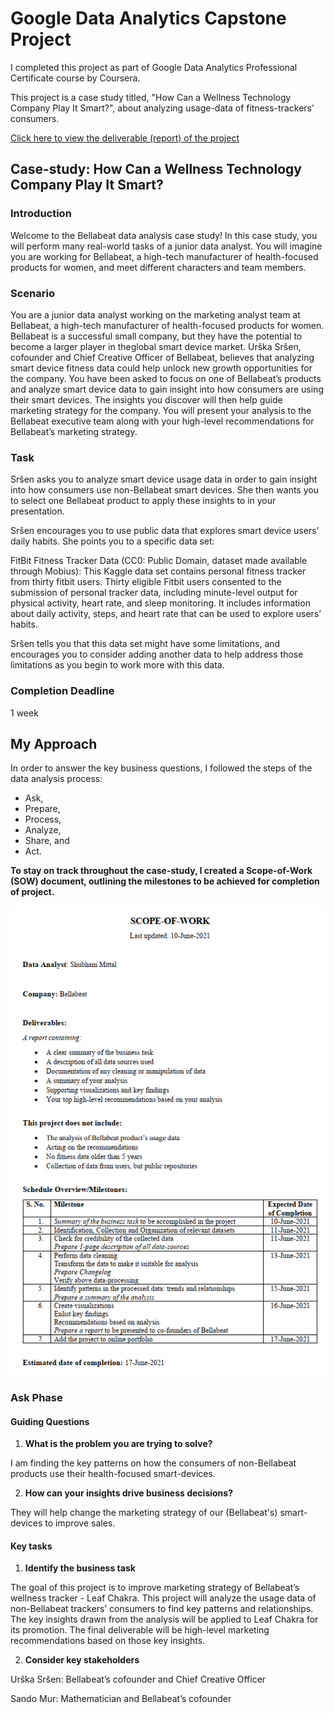 # Google Data Analytics Capstone Project

I completed this project as part of Google Data Analytics Professional Certificate course by Coursera.

This project is a case study titled, "How Can a Wellness Technology Company Play It Smart?", about analyzing usage-data of fitness-trackers' consumers.

[Click here to view the deliverable (report) of the project](https://www.kaggle.com/shubhammittl/google-data-analytics-capstone-project-report)

## Case-study: How Can a Wellness Technology Company Play It Smart?

### Introduction  

Welcome to the Bellabeat data analysis case study! In this case study, you will perform many real-world tasks of a junior data
analyst. You will imagine you are working for Bellabeat, a high-tech manufacturer of health-focused products for women, and
meet different characters and team members. 

### Scenario

You are a junior data analyst working on the marketing analyst team at Bellabeat, a high-tech manufacturer of health-focused
products for women. Bellabeat is a successful small company, but they have the potential to become a larger player in theglobal smart device market. Urška Sršen, cofounder and Chief Creative Officer of Bellabeat, believes that analyzing smart
device fitness data could help unlock new growth opportunities for the company. You have been asked to focus on one of
Bellabeat’s products and analyze smart device data to gain insight into how consumers are using their smart devices. The
insights you discover will then help guide marketing strategy for the company. You will present your analysis to the Bellabeat
executive team along with your high-level recommendations for Bellabeat’s marketing strategy.

### Task  

Sršen asks you to analyze smart device usage data in order to gain insight into how consumers use non-Bellabeat smart
devices. She then wants you to select one Bellabeat product to apply these insights to in your presentation. 

Sršen encourages you to use public data that explores smart device users’ daily habits. She points you to a specific data set:  

FitBit Fitness Tracker Data (CC0: Public Domain, dataset made available through Mobius): This Kaggle data set contains personal fitness tracker from thirty fitbit users. Thirty eligible Fitbit users consented to the submission of
personal tracker data, including minute-level output for physical activity, heart rate, and sleep monitoring. It includes
information about daily activity, steps, and heart rate that can be used to explore users’ habits.


Sršen tells you that this data set might have some limitations, and encourages you to consider adding another data to help
address those limitations as you begin to work more with this data.

### Completion Deadline
1 week

## My Approach
In order to answer the key business questions, I followed the steps of the data analysis process: 

* Ask, 
* Prepare,
* Process, 
* Analyze, 
* Share, and 
* Act.

**To stay on track throughout the case-study, I created a Scope-of-Work (SOW) document, outlining the milestones to be achieved for completion of project.**

![](https://github.com/shubhammittl/google_data_analytics_capstone/blob/master/sow.png)

### Ask Phase

#### Guiding Questions

1. **What is the problem you are trying to solve?**

I am finding the key patterns on how the consumers of non-Bellabeat products use their health-focused smart-devices.

2. **How can your insights drive business decisions?**

They will help change the marketing strategy of our (Bellabeat's) smart-devices to improve sales.

#### Key tasks

1. **Identify the business task**

The goal of this project is to improve marketing strategy of Bellabeat’s wellness tracker - Leaf Chakra. This project will analyze the usage data of non-Bellabeat trackers’ consumers to find key patterns and relationships. The key insights drawn from the analysis will be applied to Leaf Chakra for its promotion. The final deliverable will be high-level marketing recommendations based on those key insights.

2. **Consider key stakeholders**

Urška Sršen: Bellabeat’s cofounder and Chief Creative Officer

Sando Mur: Mathematician and Bellabeat’s cofounder
